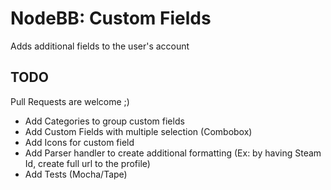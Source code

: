 # NodeBB: Custom Fields

Adds additional fields to the user's account

## TODO

Pull Requests are welcome ;)

- Add Categories to group custom fields
- Add Custom Fields with multiple selection (Combobox)
- Add Icons for custom field
- Add Parser handler to create additional formatting (Ex: by having Steam Id, create full url to the profile)
- Add Tests (Mocha/Tape)
